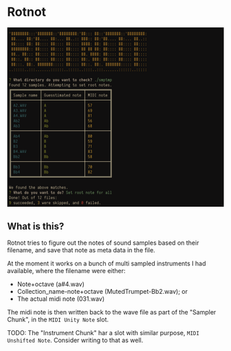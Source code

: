 # Rotnot

![Screenshot of rotnot](screens/screenshot_2.png)

## What is this?
Rotnot tries to figure out the notes of sound samples based on their filename, and save that note as meta data in the file.

At the moment it works on a bunch of multi sampled instruments I had available, where the filename were either:
- Note+octave (a#4.wav)
- Collection_name-note+octave (MutedTrumpet-Bb2.wav); or
- The actual midi note (031.wav)

The midi note is then written back to the wave file as part of the "Sampler Chunk", in the `MIDI Unity Note` slot.

TODO: The "Instrument Chunk" har a slot with similar purpose, `MIDI Unshifted Note`. Consider writing to that as well.

